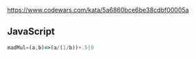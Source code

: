https://www.codewars.com/kata/5a6860bce6be38cdbf00005a

## JavaScript
```js
madMul=(a,b)=>(a/(1/b))+.5|0
```